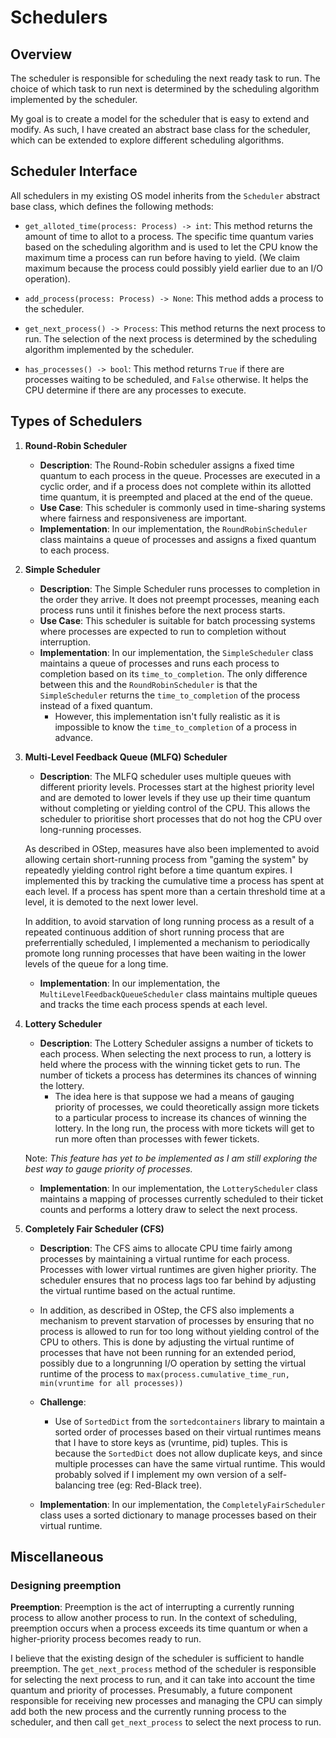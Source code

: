 # Schedulers

## Overview
The scheduler is responsible for scheduling the next ready task to run. The choice of which task to run next is determined by the scheduling algorithm implemented by the scheduler.

My goal is to create a model for the scheduler that is easy to extend and modify. As such, I have created an abstract base class for the scheduler, which can be extended to explore different scheduling algorithms.

## Scheduler Interface

All schedulers in my existing OS model inherits from the `Scheduler` abstract base class, which defines the following methods:

- `get_alloted_time(process: Process) -> int`: This method returns the amount of time to allot to a process. The specific time quantum varies based on the scheduling algorithm and is used to let the CPU know the maximum time a process can run before having to yield. (We claim maximum because the process could possibly yield earlier due to an I/O operation).

- `add_process(process: Process) -> None`: This method adds a process to the scheduler. 

- `get_next_process() -> Process`: This method returns the next process to run. The selection of the next process is determined by the scheduling algorithm implemented by the scheduler.

- `has_processes() -> bool`: This method returns `True` if there are processes waiting to be scheduled, and `False` otherwise. It helps the CPU determine if there are any processes to execute.

## Types of Schedulers

1. **Round-Robin Scheduler**
    - **Description**: The Round-Robin scheduler assigns a fixed time quantum to each process in the queue. Processes are executed in a cyclic order, and if a process does not complete within its allotted time quantum, it is preempted and placed at the end of the queue.
    - **Use Case**: This scheduler is commonly used in time-sharing systems where fairness and responsiveness are important.
    - **Implementation**: In our implementation, the `RoundRobinScheduler` class maintains a queue of processes and assigns a fixed quantum to each process.

2. **Simple Scheduler**
    - **Description**: The Simple Scheduler runs processes to completion in the order they arrive. It does not preempt processes, meaning each process runs until it finishes before the next process starts.
    - **Use Case**: This scheduler is suitable for batch processing systems where processes are expected to run to completion without interruption.
    - **Implementation**: In our implementation, the `SimpleScheduler` class maintains a queue of processes and runs each process to completion based on its `time_to_completion`. The only difference between this and the `RoundRobinScheduler` is that the `SimpleScheduler` returns the `time_to_completion` of the process instead of a fixed quantum. 
        - However, this implementation isn't fully realistic as it is impossible to know the `time_to_completion` of a process in advance. 

3. **Multi-Level Feedback Queue (MLFQ) Scheduler**
    - **Description**: The MLFQ scheduler uses multiple queues with different priority levels. Processes start at the highest priority level and are demoted to lower levels if they use up their time quantum without completing or yielding control of the CPU. This allows the scheduler to prioritise short processes that do not hog the CPU over long-running processes.

    As described in OStep, measures have also been implemented to avoid allowing certain short-running process from "gaming the system" by repeatedly yielding control right before a time quantum expires. I implemented this by tracking the cumulative time a process has spent at each level. If a process has spent more than a certain threshold time at a level, it is demoted to the next lower level.

    In addition, to avoid starvation of long running process as a result of a repeated continuous addition of short running process that are preferrentially scheduled, I implemented a mechanism to periodically promote long running processes that have been waiting in the lower levels of the queue for a long time.

    - **Implementation**: In our implementation, the `MultiLevelFeedbackQueueScheduler` class maintains multiple queues and tracks the time each process spends at each level.

4. **Lottery Scheduler**
    - **Description**: The Lottery Scheduler assigns a number of tickets to each process. When selecting the next process to run, a lottery is held where the process with the winning ticket gets to run. The number of tickets a process has determines its chances of winning the lottery.
        - The idea here is that suppose we had a means of gauging priority of processes, we could theoretically assign more tickets to a particular process to increase its chances of winning the lottery. In the long run, the process with more tickets will get to run more often than processes with fewer tickets. 
        
    Note: _This feature has yet to be implemented as I am still exploring the best way to gauge priority of processes._

    - **Implementation**: In our implementation, the `LotteryScheduler` class maintains a mapping of processes currently scheduled to their ticket counts and performs a lottery draw to select the next process.

5. **Completely Fair Scheduler (CFS)**
    - **Description**: The CFS aims to allocate CPU time fairly among processes by maintaining a virtual runtime for each process. Processes with lower virtual runtimes are given higher priority. The scheduler ensures that no process lags too far behind by adjusting the virtual runtime based on the actual runtime.

    - In addition, as described in OStep, the CFS also implements a mechanism to prevent starvation of processes by ensuring that no process is allowed to run for too long without yielding control of the CPU to others. This is done by adjusting the virtual runtime of processes that have not been running for an extended period, possibly due to a longrunning I/O operation by setting the virtual runtime of the process to `max(process.cumulative_time_run, min(vruntime for all processes))`

    - **Challenge**: 

        - Use of `SortedDict` from the `sortedcontainers` library to maintain a sorted order of processes based on their virtual runtimes means that I have to store keys as (vruntime, pid) tuples. This is because the `SortedDict` does not allow duplicate keys, and since multiple processes can have the same virtual runtime. This would probably solved if I implement my own version of a self-balancing tree (eg: Red-Black tree).

    - **Implementation**: In our implementation, the `CompletelyFairScheduler` class uses a sorted dictionary to manage processes based on their virtual runtime.

## Miscellaneous

### Designing preemption
 **Preemption**: Preemption is the act of interrupting a currently running process to allow another process to run. In the context of scheduling, preemption occurs when a process exceeds its time quantum or when a higher-priority process becomes ready to run.

I believe that the existing design of the scheduler is sufficient to handle preemption. The `get_next_process` method of the scheduler is responsible for selecting the next process to run, and it can take into account the time quantum and priority of processes. Presumably, a future component responsible for receiving new processes and managing the CPU can simply add both the new process and the currently running process to the scheduler, and then call `get_next_process` to select the next process to run.
